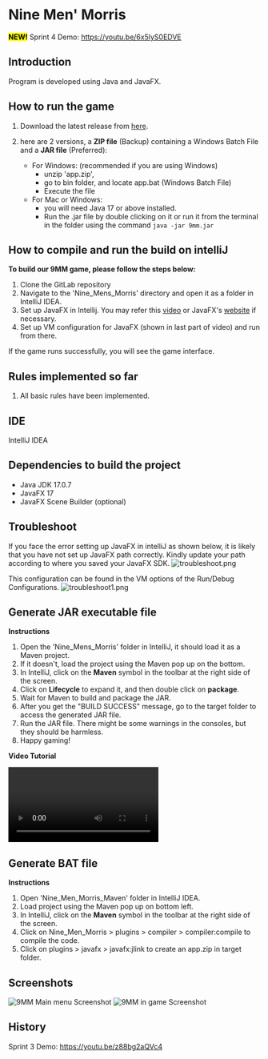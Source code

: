# Nine Men' Morris
<mark>**NEW!**</mark> Sprint 4 Demo: https://youtu.be/6x5lyS0EDVE <br>

## Introduction
Program is developed using Java and JavaFX.


## How to run the game
1. Download the latest release from [here](https://git.infotech.monash.edu/fit3077-s1-2023/MA_Thursday4pm_Team6/project/-/tree/main/Sprint%203/Releases).

2. here are 2 versions, a **ZIP file** (Backup) containing a Windows Batch File and a **JAR file** (Preferred):
   - For Windows: (recommended if you are using Windows)
     - unzip 'app.zip', 
     - go to bin folder, and locate app.bat (Windows Batch File)
     - Execute the file
   - For Mac or Windows:
     - you will need Java 17 or above installed. 
     - Run the .jar file by double clicking on it or run it from the terminal in the folder using the command `java -jar 9mm.jar`


## How to compile and run the build on intelliJ
**To build our 9MM game, please follow the steps below:**
1. Clone the GitLab repository
2. Navigate to the 'Nine_Mens_Morris' directory and open it as a folder in IntelliJ IDEA.
3. Set up JavaFX in Intellij. You may refer this [video](https://www.google.com/url?sa=t&rct=j&q=&esrc=s&source=web&cd=&cad=rja&uact=8&ved=2ahUKEwiAxeq42Mn-AhXk1TgGHWZkCUAQwqsBegQICBAF&url=https%3A%2F%2Fwww.youtube.com%2Fwatch%3Fv%3DIvsvjUq38Jc&usg=AOvVaw0gUcKQI4-TAIw965WQCYux) or JavaFX's [website](https://openjfx.io/openjfx-docs/) if necessary.
4. Set up VM configuration for JavaFX (shown in last part of video) and run from there.

If the game runs successfully, you will see the game interface.

## Rules implemented so far
1. All basic rules have been implemented.

## IDE
IntelliJ IDEA

## Dependencies to build the project
- Java JDK 17.0.7
- JavaFX 17
- JavaFX Scene Builder (optional)

## Troubleshoot
If you face the error setting up JavaFX in intelliJ as shown below, it is likely that you have not set up JavaFX path correctly. Kindly update your path according to where you saved your JavaFX SDK.
![troubleshoot.png](res%2Ftroubleshoot.png)

This configuration can be found in the VM options of the Run/Debug Configurations.
![troubleshoot1.png](res%2Ftroubleshoot1.png)

## Generate JAR executable  file

**Instructions**

1. Open the 'Nine_Mens_Morris' folder in IntelliJ, it should load it as a Maven project.
2. If it doesn't, load the project using the Maven pop up on the bottom.
3. In IntelliJ, click on the **Maven** symbol in the toolbar at the right side of the screen.
4. Click on **Lifecycle** to expand it, and then double click on **package**.
5. Wait for Maven to build and package the JAR.
6. After you get the "BUILD SUCCESS" message, go to the target folder to access the generated JAR file.
7. Run the JAR file. There might be some warnings in the consoles, but they should be harmless.
8. Happy gaming!

**Video Tutorial**

![](res/generate-jar-maven.mp4)


## Generate BAT file

**Instructions**

1. Open 'Nine_Men_Morris_Maven' folder in IntelliJ IDEA.
2. Load project using the Maven pop up on bottom left.
3. In IntelliJ, click on the **Maven** symbol in the toolbar at the right side of the screen.
4. Click on Nine_Men_Morris > plugins > compiler > compiler:compile to compile the code.
5. Click on plugins > javafx > javafx:jlink to create an app.zip in target folder.


## Screenshots
<img src="res/9mm_cover.png" alt="9MM Main menu Screenshot"/>
<img src="res/ingame_screenshot.png" alt="9MM in game Screenshot"/>

## History

Sprint 3 Demo: https://youtu.be/z88bg2aQVc4




